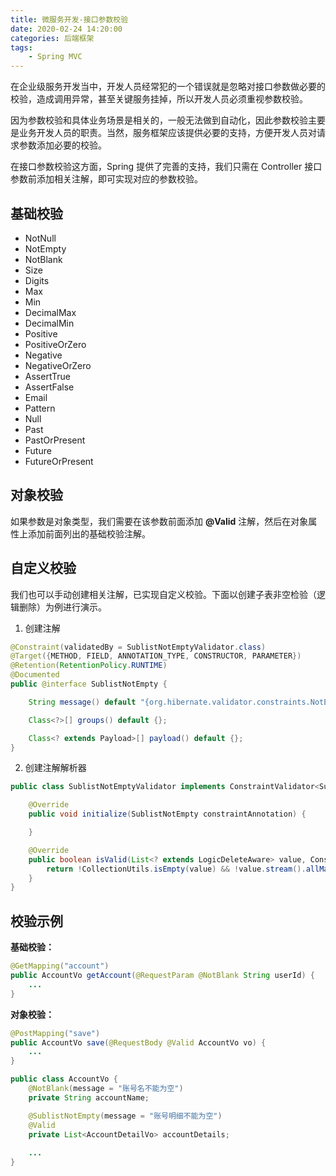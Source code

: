 ```yaml
---
title: 微服务开发-接口参数校验
date: 2020-02-24 14:20:00
categories: 后端框架
tags:
    - Spring MVC
---
```

在企业级服务开发当中，开发人员经常犯的一个错误就是忽略对接口参数做必要的校验，造成调用异常，甚至关键服务挂掉，所以开发人员必须重视参数校验。

因为参数校验和具体业务场景是相关的，一般无法做到自动化，因此参数校验主要是业务开发人员的职责。当然，服务框架应该提供必要的支持，方便开发人员对请求参数添加必要的校验。

在接口参数校验这方面，Spring 提供了完善的支持，我们只需在 Controller 接口参数前添加相关注解，即可实现对应的参数校验。

## 基础校验
* NotNull
* NotEmpty
* NotBlank
* Size
* Digits
* Max
* Min
* DecimalMax
* DecimalMin
* Positive
* PositiveOrZero
* Negative
* NegativeOrZero
* AssertTrue
* AssertFalse
* Email
* Pattern
* Null
* Past
* PastOrPresent
* Future
* FutureOrPresent

## 对象校验
如果参数是对象类型，我们需要在该参数前面添加 **@Valid** 注解，然后在对象属性上添加前面列出的基础校验注解。

## 自定义校验
我们也可以手动创建相关注解，已实现自定义校验。下面以创建子表非空检验（逻辑删除）为例进行演示。

1. 创建注解
```java
@Constraint(validatedBy = SublistNotEmptyValidator.class)
@Target({METHOD, FIELD, ANNOTATION_TYPE, CONSTRUCTOR, PARAMETER})
@Retention(RetentionPolicy.RUNTIME)
@Documented
public @interface SublistNotEmpty {

    String message() default "{org.hibernate.validator.constraints.NotEmpty.message}";

    Class<?>[] groups() default {};

    Class<? extends Payload>[] payload() default {};
}
```

2. 创建注解解析器
```java
public class SublistNotEmptyValidator implements ConstraintValidator<SublistNotEmpty, List<? extends LogicDeleteAware>> {

    @Override
    public void initialize(SublistNotEmpty constraintAnnotation) {

    }

    @Override
    public boolean isValid(List<? extends LogicDeleteAware> value, ConstraintValidatorContext context) {
        return !CollectionUtils.isEmpty(value) && !value.stream().allMatch(LogicDeleteAware::isDeleted);
    }
}
```

## 校验示例
**基础校验：**
```java
@GetMapping("account")
public AccountVo getAccount(@RequestParam @NotBlank String userId) {
    ...
}
```

**对象校验：**
```java
@PostMapping("save")
public AccountVo save(@RequestBody @Valid AccountVo vo) {
    ...
}

public class AccountVo {
    @NotBlank(message = "账号名不能为空")
    private String accountName;

    @SublistNotEmpty(message = "账号明细不能为空")
    @Valid
    private List<AccountDetailVo> accountDetails;
    
    ...
}
```